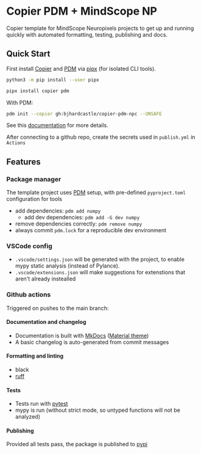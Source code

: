 # Copier PDM + MindScope NP

Copier template for MindScope Neuropixels projects to get up and running quickly with automated formatting, testing, publishing and docs.

## Quick Start

First install [Copier](https://copier.readthedocs.io/en/stable/) and [PDM](https://copier-pdm.fming.dev/) via [pipx](https://github.com/pypa/pipx) (for isolated CLI tools).
```bash
python3 -m pip install --user pipx

pipx install copier pdm
```

With PDM:
```bash
pdm init --copier gh:bjhardcastle/copier-pdm-npc --UNSAFE
```

See this [documentation](https://copier-pdm.fming.dev) for more details.

After connecting to a github repo, create the secrets used in `publish.yml` in `Actions`

## Features

### Package manager

The template project uses [PDM](https://pdm.fming.dev) setup, with pre-defined `pyproject.toml` configuration for tools
- add dependencies: `pdm add numpy`
  - add dev dependencies: `pdm add -G dev numpy`
- remove dependencies correctly: `pdm remove numpy`
- always commit `pdm.lock` for a reproducible dev environment

### VSCode config

- `.vscode/settings.json` will be generated with the project, to enable mypy static analysis (instead of Pylance).
- `.vscode/extensions.json` will make suggestions for extenstions that aren't already instealled

### Github actions

Triggered on pushes to the main branch:

#### Documentation and changelog

- Documentation is built with [MkDocs](https://github.com/mkdocs/mkdocs)
  ([Material theme](https://github.com/squidfunk/mkdocs-material))
- A basic changelog is auto-generated from commit messages

#### Formatting and linting

- black
- [ruff](https://github.com/charliermarsh/ruff)

#### Tests

- Tests run with [pytest](https://pytest.org/)
- mypy is run (without strict mode, so untyped functions will not be analyzed)

#### Publishing
Provided all tests pass, the package is published to [pypi](https://pypi.org)